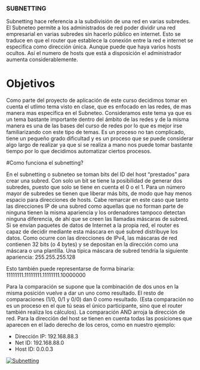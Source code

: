 ### SUBNETTING

Subnetting hace referencia a la subdivisión de una red en varias subredes. El Subneteo permite a los administrados de red poder dividir una red empresarial en varias subredes sin hacerlo público en internet. Esto se traduce en que el router que establece la conexión entre la red e internet se especifica como dirección única. Aunque puede que haya varios hosts ocultos. Así el numero de hosts que está a disposición el administrador aumenta considerablemente.

# Objetivos

Como parte del proyecto de aplicación de este curso decidimos tomar en cuenta el utlimo tema visto en clase, que es enfocado en las redes, de mas manera mas especifica en el Subneteo. Consideramos este tema ya que es un tema bastante importante dentro del ámbito de las redes y de la misma manera es una de las bases del curso de redes por lo que es mejor irse familiarizando con este tipo de temas. Es un proceso no tan complicado, tiene un pequeño grado dificultad y es un proceso que se puede considerar algo largo de realizar ya que si se realiza a mano nos puede tomar bastante tiempo por lo que decidimos automatizar ciertos procesos.

#Como funciona el subnetting?

En el subnetting o subneteo se toman bits del ID del host “prestados” para crear una subred. Con solo un bit se tiene la posibilidad de generar dos subredes, puesto que solo se tiene en cuenta el 0 o el 1. Para un número mayor de subredes se tienen que liberar más bits, de modo que hay menos espacio para direcciones de hosts. Cabe remarcar en este caso que tanto las direcciones IP de una subred como aquellas que no forman parte de ninguna tienen la misma apariencia y los ordenadores tampoco detectan ninguna diferencia, de ahí que se creen las llamadas máscaras de subred. Si se envían paquetes de datos de Internet a la propia red, el router es capaz de decidir mediante esta
máscara en qué subred distribuye los datos. Como ocurre con las direcciones de IPv4, las máscaras de red contienen 32 bits (o 4 bytes) y se depositan en la dirección como una máscara o una plantilla. Una típica máscara de subred tendría la siguiente apariencia: 255.255.255.128

Esto también puede representarse de forma binaria: 11111111.11111111.11111111.10000000

Para la comparación se supone que la combinación de dos unos en la misma posición vuelve a dar un uno como resultado. El resto de comparaciones (1/0, 0/1 y 0/0) dan 0 como resultado. (Esta comparación no es un proceso en el que tú seas el único participante, sino que el router también realiza los cálculos).
La comparación AND arroja la dirección de red. Para la dirección del host se tienen en cuenta todas las posiciones que aparecen en el lado derecho de los ceros, como en nuestro ejemplo:

- Dirección IP: 192.168.88.3
- Net ID: 192.168.88.0
- Host ID: 0.0.0.3

[![Subnetting](https://www.cspsprotocol.com/wp-content/uploads/2019/12/Subnetting-Explained-With-Example.png "Subnetting")](https://www.cspsprotocol.com/wp-content/uploads/2019/12/Subnetting-Explained-With-Example.png "Subnetting")
